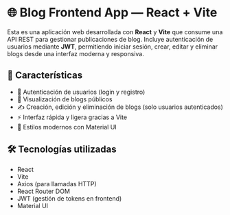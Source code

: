 # 🌐 Blog Frontend App — React + Vite

Esta es una aplicación web desarrollada con **React** y **Vite** que consume una API REST para gestionar publicaciones de blog. Incluye autenticación de usuarios mediante **JWT**, permitiendo iniciar sesión, crear, editar y eliminar blogs desde una interfaz moderna y responsiva.

## 🚀 Características

- 🔐 Autenticación de usuarios (login y registro)
- 📝 Visualización de blogs públicos
- ✍️ Creación, edición y eliminación de blogs (solo usuarios autenticados)
- ⚡ Interfaz rápida y ligera gracias a Vite
- 🎨 Estilos modernos con Material UI

## 🛠️ Tecnologías utilizadas

- React
- Vite
- Axios (para llamadas HTTP)
- React Router DOM
- JWT (gestión de tokens en frontend)
- Material UI
